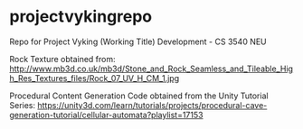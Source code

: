 # projectvykingrepo
Repo for Project Vyking (Working Title) Development - CS 3540 NEU

Rock Texture obtained from: 
    http://www.mb3d.co.uk/mb3d/Stone_and_Rock_Seamless_and_Tileable_High_Res_Textures_files/Rock_07_UV_H_CM_1.jpg

Procedural Content Generation Code obtained from the Unity Tutorial Series: 
    https://unity3d.com/learn/tutorials/projects/procedural-cave-generation-tutorial/cellular-automata?playlist=17153
